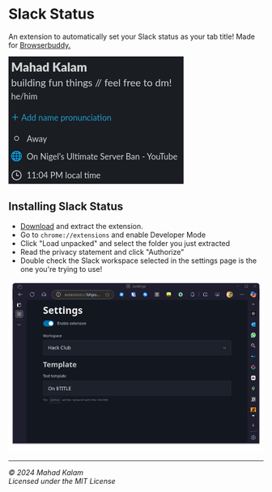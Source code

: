 # Slack Status

An extension to automatically set your Slack status as your tab title! Made for [Browserbuddy.](https://browserbuddy.hackclub.com)

![image](./.github/example.png)

## Installing Slack Status

- [Download](https://github.com/SkyfallWasTaken/slack-status/archive/refs/heads/main.zip) and extract the extension.
- Go to `chrome://extensions` and enable Developer Mode
- Click "Load unpacked" and select the folder you just extracted
- Read the privacy statement and click "Authorize"
- Double check the Slack workspace selected in the settings page is the one you're trying to use!

![image](./.github/settingsPage.png)

---

_© 2024 Mahad Kalam_<br>
_Licensed under the MIT License_
